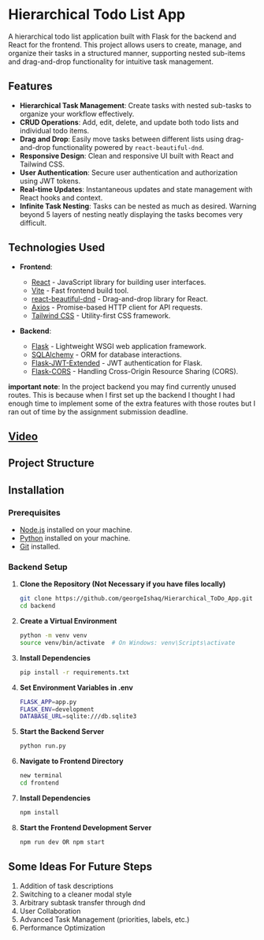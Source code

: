 # Hierarchical Todo List App

A hierarchical todo list application built with Flask for the backend and React for the frontend. This project allows users to create, manage, and organize their tasks in a structured manner, supporting nested sub-items and drag-and-drop functionality for intuitive task management.

## Features

- **Hierarchical Task Management**: Create tasks with nested sub-tasks to organize your workflow effectively.
- **CRUD Operations**: Add, edit, delete, and update both todo lists and individual todo items.
- **Drag and Drop**: Easily move tasks between different lists using drag-and-drop functionality powered by `react-beautiful-dnd`.
- **Responsive Design**: Clean and responsive UI built with React and Tailwind CSS.
- **User Authentication**: Secure user authentication and authorization using JWT tokens.
- **Real-time Updates**: Instantaneous updates and state management with React hooks and context.
- **Infinite Task Nesting**: Tasks can be nested as much as desired. Warning beyond 5 layers of nesting neatly displaying the tasks becomes very difficult.

## Technologies Used

- **Frontend**:
  - [React](https://reactjs.org/) - JavaScript library for building user interfaces.
  - [Vite](https://vitejs.dev/) - Fast frontend build tool.
  - [react-beautiful-dnd](https://github.com/atlassian/react-beautiful-dnd) - Drag-and-drop library for React.
  - [Axios](https://axios-http.com/) - Promise-based HTTP client for API requests.
  - [Tailwind CSS](https://tailwindcss.com/) - Utility-first CSS framework.

- **Backend**:
  - [Flask](https://flask.palletsprojects.com/) - Lightweight WSGI web application framework.
  - [SQLAlchemy](https://www.sqlalchemy.org/) - ORM for database interactions.
  - [Flask-JWT-Extended](https://flask-jwt-extended.readthedocs.io/) - JWT authentication for Flask.
  - [Flask-CORS](https://flask-cors.readthedocs.io/) - Handling Cross-Origin Resource Sharing (CORS).

**important note**: In the project backend you may find currently unused routes. This is because when I first set up the backend I thought I had enough time to implement some of the extra features with those routes but I ran out of time by the assignment submission deadline.

## [Video](https://www.loom.com/share/b28455a97ed54b15bceeb085d548f88c?sid=6824e7f8-2d0c-4c70-a955-9858c5b7ab50)

## Project Structure

## Installation

### Prerequisites

- [Node.js](https://nodejs.org/) installed on your machine.
- [Python](https://www.python.org/) installed on your machine.
- [Git](https://git-scm.com/) installed.

### Backend Setup

1. **Clone the Repository (Not Necessary if you have files locally)**

   ```bash
   git clone https://github.com/georgeIshaq/Hierarchical_ToDo_App.git
   cd backend

2. **Create a Virtual Environment**
    ```bash
    python -m venv venv
    source venv/bin/activate  # On Windows: venv\Scripts\activate

3. **Install Dependencies**
    ```bash
    pip install -r requirements.txt

4. **Set Environment Variables in .env**
    ```bash
    FLASK_APP=app.py
    FLASK_ENV=development
    DATABASE_URL=sqlite:///db.sqlite3

5. **Start the Backend Server**
    ```bash
    python run.py

6. **Navigate to Frontend Directory**
    ```bash
    new terminal
    cd frontend
    
7. **Install Dependencies**
    ```bash
    npm install

8. **Start the Frontend Development Server**
    ```bash
    npm run dev OR npm start

## Some Ideas For Future Steps

1. Addition of task descriptions
2. Switching to a cleaner modal style
3. Arbitrary subtask transfer through dnd
4. User Collaboration
5. Advanced Task Management (priorities, labels, etc.)
6. Performance Optimization

